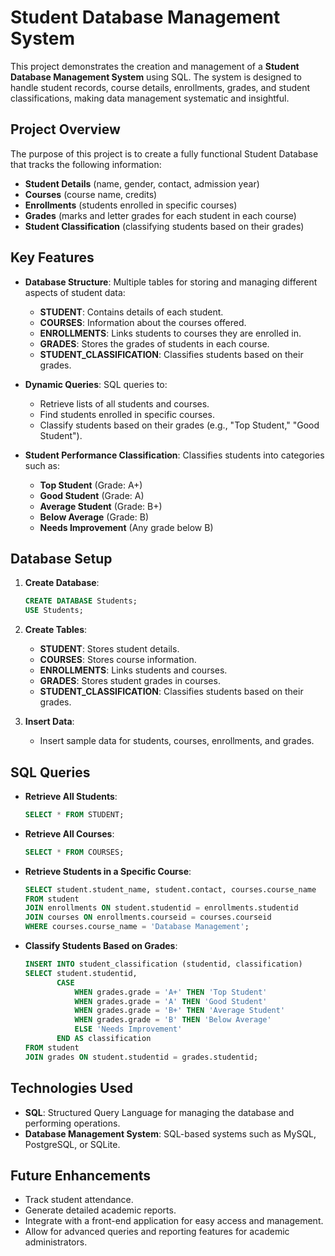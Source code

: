 
# Student Database Management System

This project demonstrates the creation and management of a **Student Database Management System** using SQL. The system is designed to handle student records, course details, enrollments, grades, and student classifications, making data management systematic and insightful.

## Project Overview

The purpose of this project is to create a fully functional Student Database that tracks the following information:
- **Student Details** (name, gender, contact, admission year)
- **Courses** (course name, credits)
- **Enrollments** (students enrolled in specific courses)
- **Grades** (marks and letter grades for each student in each course)
- **Student Classification** (classifying students based on their grades)

## Key Features

- **Database Structure**: Multiple tables for storing and managing different aspects of student data:
  - **STUDENT**: Contains details of each student.
  - **COURSES**: Information about the courses offered.
  - **ENROLLMENTS**: Links students to courses they are enrolled in.
  - **GRADES**: Stores the grades of students in each course.
  - **STUDENT_CLASSIFICATION**: Classifies students based on their grades.

- **Dynamic Queries**: SQL queries to:
  - Retrieve lists of all students and courses.
  - Find students enrolled in specific courses.
  - Classify students based on their grades (e.g., "Top Student," "Good Student").

- **Student Performance Classification**: Classifies students into categories such as:
  - **Top Student** (Grade: A+)
  - **Good Student** (Grade: A)
  - **Average Student** (Grade: B+)
  - **Below Average** (Grade: B)
  - **Needs Improvement** (Any grade below B)

## Database Setup

1. **Create Database**:
   ```sql
   CREATE DATABASE Students;
   USE Students;
   ```

2. **Create Tables**:
   - **STUDENT**: Stores student details.
   - **COURSES**: Stores course information.
   - **ENROLLMENTS**: Links students and courses.
   - **GRADES**: Stores student grades in courses.
   - **STUDENT_CLASSIFICATION**: Classifies students based on their grades.

3. **Insert Data**:
   - Insert sample data for students, courses, enrollments, and grades.

## SQL Queries

- **Retrieve All Students**:
  ```sql
  SELECT * FROM STUDENT;
  ```

- **Retrieve All Courses**:
  ```sql
  SELECT * FROM COURSES;
  ```

- **Retrieve Students in a Specific Course**:
  ```sql
  SELECT student.student_name, student.contact, courses.course_name
  FROM student
  JOIN enrollments ON student.studentid = enrollments.studentid
  JOIN courses ON enrollments.courseid = courses.courseid
  WHERE courses.course_name = 'Database Management';
  ```

- **Classify Students Based on Grades**:
  ```sql
  INSERT INTO student_classification (studentid, classification)
  SELECT student.studentid,
         CASE
             WHEN grades.grade = 'A+' THEN 'Top Student'
             WHEN grades.grade = 'A' THEN 'Good Student'
             WHEN grades.grade = 'B+' THEN 'Average Student'
             WHEN grades.grade = 'B' THEN 'Below Average'
             ELSE 'Needs Improvement'
         END AS classification
  FROM student
  JOIN grades ON student.studentid = grades.studentid;
  ```

## Technologies Used

- **SQL**: Structured Query Language for managing the database and performing operations.
- **Database Management System**: SQL-based systems such as MySQL, PostgreSQL, or SQLite.


## Future Enhancements

- Track student attendance.
- Generate detailed academic reports.
- Integrate with a front-end application for easy access and management.
- Allow for advanced queries and reporting features for academic administrators.
